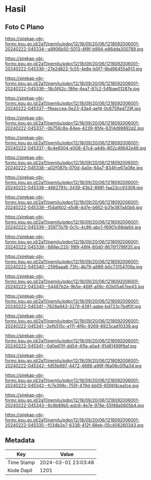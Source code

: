# Hasil

## Foto C Plano

https://sirekap-obj-formc.kpu.go.id/2a11/pemilu/pdpr/12/18/09/20/06/1218092006001-20240222-045334--a9906b50-5013-4f8f-b994-e86dda300789.jpg

https://sirekap-obj-formc.kpu.go.id/2a11/pemilu/pdpr/12/18/09/20/06/1218092006001-20240222-045336--27e2d822-1c55-4e8e-b0f7-9bd96455a913.jpg

https://sirekap-obj-formc.kpu.go.id/2a11/pemilu/pdpr/12/18/09/20/06/1218092006001-20240222-045336--18c5f42c-186e-4ea7-87c2-54fbae01287e.jpg

https://sirekap-obj-formc.kpu.go.id/2a11/pemilu/pdpr/12/18/09/20/06/1218092006001-20240222-045337--f9eaccea-0e23-43a4-aef4-0c6759ad729f.jpg

https://sirekap-obj-formc.kpu.go.id/2a11/pemilu/pdpr/12/18/09/20/06/1218092006001-20240222-045337--0b756c8a-84ee-4239-85fe-6314d98892d2.jpg

https://sirekap-obj-formc.kpu.go.id/2a11/pemilu/pdpr/12/18/09/20/06/1218092006001-20240222-045337--8c4e6504-e508-47c4-a44b-802c48642e48.jpg

https://sirekap-obj-formc.kpu.go.id/2a11/pemilu/pdpr/12/18/09/20/06/1218092006001-20240222-045338--a02f087b-070d-4a0e-94a7-834fce67a08e.jpg

https://sirekap-obj-formc.kpu.go.id/2a11/pemilu/pdpr/12/18/09/20/06/1218092006001-20240222-045338--4662791c-3439-43b2-898f-faa23cc93308.jpg

https://sirekap-obj-formc.kpu.go.id/2a11/pemilu/pdpr/12/18/09/20/06/1218092006001-20240222-045339--f54af402-e5d6-4d7e-b662-b31e387a40b6.jpg

https://sirekap-obj-formc.kpu.go.id/2a11/pemilu/pdpr/12/18/09/20/06/1218092006001-20240222-045339--35977b78-0c1c-4c86-abc1-f6901c68da6d.jpg

https://sirekap-obj-formc.kpu.go.id/2a11/pemilu/pdpr/12/18/09/20/06/1218092006001-20240222-045339--689ec220-1f89-48f4-80d0-8676f1796f35.jpg

https://sirekap-obj-formc.kpu.go.id/2a11/pemilu/pdpr/12/18/09/20/06/1218092006001-20240222-045340--2596aaa6-73fc-4b79-a889-b0c73154709a.jpg

https://sirekap-obj-formc.kpu.go.id/2a11/pemilu/pdpr/12/18/09/20/06/1218092006001-20240222-045340--54487b2e-9b5e-468f-a59c-62b05a67ee43.jpg

https://sirekap-obj-formc.kpu.go.id/2a11/pemilu/pdpr/12/18/09/20/06/1218092006001-20240222-045341--7628a943-3279-4391-aabe-bd723c7bdf0f.jpg

https://sirekap-obj-formc.kpu.go.id/2a11/pemilu/pdpr/12/18/09/20/06/1218092006001-20240222-045341--2efb515c-e111-4f9c-9269-8923cad10339.jpg

https://sirekap-obj-formc.kpu.go.id/2a11/pemilu/pdpr/12/18/09/20/06/1218092006001-20240222-045341--0d0e611f-dd54-41fa-a0a4-91d61499f9af.jpg

https://sirekap-obj-formc.kpu.go.id/2a11/pemilu/pdpr/12/18/09/20/06/1218092006001-20240222-045342--fd55b697-4472-4688-a99f-f6a06c0f5a34.jpg

https://sirekap-obj-formc.kpu.go.id/2a11/pemilu/pdpr/12/18/09/20/06/1218092006001-20240222-045342--fc7e398c-755f-479d-bb05-65f4f4cea1ce.jpg

https://sirekap-obj-formc.kpu.go.id/2a11/pemilu/pdpr/12/18/09/20/06/1218092006001-20240222-045343--6c8b89b5-edc6-4e7e-978e-55f48a0605b4.jpg

https://sirekap-obj-formc.kpu.go.id/2a11/pemilu/pdpr/12/18/09/20/06/1218092006001-20240222-045335--f034b2e7-6338-412f-88eb-05c406260343.jpg


## Metadata

| Key        | Value               |
| ---------- | ------------------- |
| Time Stamp | 2024-03-01 23:03:48 |
| Kode Dapil | 1201                |



